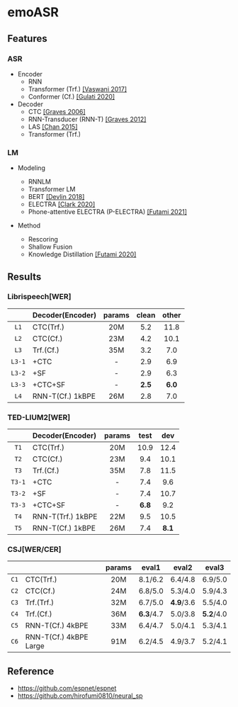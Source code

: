 # emoASR

## Features

### ASR

* Encoder
    * RNN
    * Transformer (Trf.) [[Vaswani 2017]](https://arxiv.org/abs/1706.03762)
    * Conformer (Cf.) [[Gulati 2020]](https://arxiv.org/abs/2005.08100)
* Decoder
    * CTC [[Graves 2006]](https://www.cs.toronto.edu/~graves/icml_2006.pdf)
    * RNN-Transducer (RNN-T) [[Graves 2012]](https://arxiv.org/abs/1211.3711)
    * LAS [[Chan 2015]](https://arxiv.org/abs/1508.01211)
    * Transformer (Trf.)

### LM

* Modeling
    * RNNLM
    * Transformer LM
    * BERT [[Devlin 2018]](https://arxiv.org/abs/1810.04805)
    * ELECTRA [[Clark 2020]](https://arxiv.org/abs/2003.10555)
    * Phone-attentive ELECTRA (P-ELECTRA) [[Futami 2021]](https://arxiv.org/abs/2110.01857)

* Method
    * Rescoring
    * Shallow Fusion
    * Knowledge Distillation [[Futami 2020]](https://arxiv.org/abs/2008.03822)

## Results

### Librispeech[WER]

| | Decoder(Encoder) | params | clean | other |
|:---:|:---|:---:|:---:|:---:|
| `L1` | CTC(Trf.) | 20M | 5.2 | 11.8 |
| `L2` | CTC(Cf.) | 23M | 4.2 | 10.1 |
| `L3` | Trf.(Cf.) | 35M | 3.2 | 7.0 |
| `L3-1` | +CTC | - | 2.9 | 6.9 |
| `L3-2` | +SF | - | 2.9 | 6.3 |
| `L3-3` | +CTC+SF | - | **2.5** | **6.0** |
| `L4` | RNN-T(Cf.) 1kBPE | 26M | 2.8 | 7.0 |

### TED-LIUM2[WER]

|  | Decoder(Encoder) | params | test | dev |
|:---:|:---|:---:|:---:|:---:|
| `T1` | CTC(Trf.) | 20M | 10.9 | 12.4 |
| `T2` | CTC(Cf.) | 23M | 9.4 | 10.1 |
| `T3` | Trf.(Cf.) | 35M | 7.8 | 11.5 |
| `T3-1` | +CTC | - | 7.4 | 9.6 |
| `T3-2` | +SF | - | 7.4 | 10.7 |
| `T3-3` | +CTC+SF | - | **6.8** | 9.2 |
| `T4` | RNN-T(Trf.) 1kBPE | 22M | 9.5 | 10.5 |
| `T5` | RNN-T(Cf.) 1kBPE | 26M | 7.4 | **8.1** |

### CSJ[WER/CER]

|  |  | params | eval1 | eval2 | eval3 |
|:---:|:---|:---:|:---:|:---:|:---:|
| `C1` | CTC(Trf.) | 20M | 8.1/6.2 | 6.4/4.8 | 6.9/5.0 |
| `C2` | CTC(Cf.) | 24M | 6.8/5.0 | 5.3/4.0 | 5.9/4.3 |
| `C3` | Trf.(Trf.) | 32M | 6.7/5.0 | **4.9**/3.6 | 5.5/4.0 |
| `C4` | Trf.(Cf.) | 36M | **6.3**/4.7 | 5.0/3.8 | **5.2**/4.0 |
| `C5` | RNN-T(Cf.) 4kBPE | 33M | 6.4/4.7 | 5.0/4.1 | 5.3/4.1 |
| `C6` | RNN-T(Cf.) 4kBPE Large | 91M | 6.2/4.5 | 4.9/3.7 | 5.2/4.1 |

## Reference

* https://github.com/espnet/espnet
* https://github.com/hirofumi0810/neural_sp
